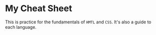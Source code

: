 # My Cheat Sheet

This is practice for the fundamentals of `HMTL` and `CSS`. It's also a guide to each language.
